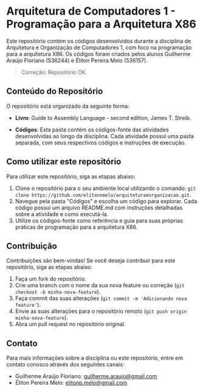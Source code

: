 # Arquitetura de Computadores 1 - Programação para a Arquitetura X86

Este repositório contém os códigos desenvolvidos durante a disciplina de Arquitetura e Organização de Computadores 1, com foco na programação para a arquitetura X86. Os códigos foram criados pelos alunos Guilherme Araújo Floriano (536244) e Éliton Pereira Melo (536157).

> Correção: Repositório OK.

## Conteúdo do Repositório

O repositório está organizado da seguinte forma:

- **Livro**: Guide to Assembly Language - second edition, James T. Streib.

- **Códigos**: Esta pasta contém os códigos-fonte das atividades desenvolvidas ao longo da disciplina. Cada atividade possui uma pasta separada, com seus respectivos códigos e instruções de execução.

## Como utilizar este repositório

Para utilizar este repositório, siga as etapas abaixo:

1. Clone o repositório para o seu ambiente local utilizando o comando: `git clone https://github.com/elitonnmelo/arquiteturaeorganizacao.git`.
2. Navegue pela pasta "Códigos" e escolha um código para explorar. Cada código possui um arquivo README.md com instruções detalhadas sobre a atividade e como executá-la.
3. Utilize os códigos-fonte como referência e guia para suas próprias práticas de programação para a arquitetura X86.

## Contribuição

Contribuições são bem-vindas! Se você deseja contribuir para este repositório, siga as etapas abaixo:

1. Faça um fork do repositório.
2. Crie uma branch com o nome da sua nova feature ou correção (`git checkout -b minha-nova-feature`).
3. Faça commit das suas alterações (`git commit -m 'Adicionando nova feature'`).
4. Envie as suas alterações para o repositório remoto (`git push origin minha-nova-feature`).
5. Abra um pull request no repositório original.

## Contato

Para mais informações sobre a disciplina ou este repositório, entre em contato conosco através dos seguintes canais:
- Guilherme Araújo Floriano: guilherme.araujo@gmail.com
- Éliton Pereira Melo: elitonp.melo@gmail.com

